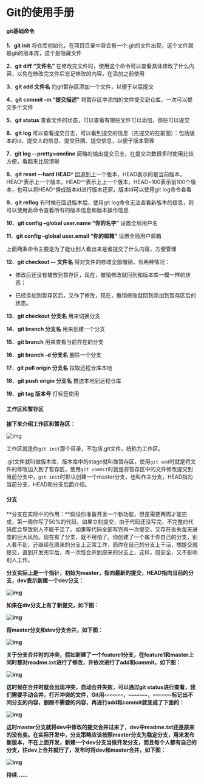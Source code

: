 # Git的使用手册

####  git基础命令

**1**、**git init**  将仓库初始化，在项目目录中将会有一个.git的文件出现，这个文件就是git的版本库，这个是隐藏文件

**2**、**git diff “文件名”**   在修改完文件时，使用这个命令可以查看具体修改了什么内容，以免在修改完文件后忘记修改的内容，在添加之前使用

**3**、**git add 文件名**  向git暂存区添加一个文件，以便于以后提交

**4**、**git commit -m “提交描述”**   将暂存区中添加的文件提交到仓库，一次可以提交多个文件

**5**、**git status**    查看文件的状态，可以查看有哪些文件可以添加，那些可以提交

**6**、**git log**   可以查看提交日志，可以看到提交的信息（先提交的在前面）：包括版本的id、提交人的信息、提交日期、提交信息，以便于版本管理

**7**、**git log --pretty=oneline**  简略的输出提交日志，在提交次数很多时使用比较方便，看起来比较清晰

**8**、**git reset --hard HEAD^**    回退到上一个版本，HEAD表示的是当前版本，HEAD^表示上一个版本，HEAD^^表示上上一个版本，HEAD~100表示前100个版本，也可以将HEAD^换成版本id进行版本还原，版本id可以使用git log命令查看

**9**、**git reflog**    有时候在回退版本后，使用git log命令无法查看新版本的信息，则可以使用此命令查看所有的版本信息和版本操作信息

**10**、**git config –global user.name “你的名字”**  设置全局用户名

**11**、**git config –global user.email “你的邮箱”**   设置全局用户邮箱

上面两条命令主要是为了能让别人看出来是谁提交了什么内容，方便管理

**12**、**git checkout -- 文件名**     将对文件的修改全部撤销，有两种情况：

-  修改后还没有被放到暂存区，现在，撤销修改就回到和版本库一模一样的状态；

-  已经添加到暂存区后，又作了修改，现在，撤销修改就回到添加到暂存区后的状态。

**13**、**git checkout 分支名**   用来切换分支

**14**、**git branch 分支名**   用来创建一个分支

**15**、**git branch**   用来查看当前存在的分支

**16**、**git branch -d 分支名**  删除一个分支

**17**、**git pull origin 分支名**   拉取远程仓库本地

**18**、**git push origin 分支名**   推送本地到远程仓库

**19**、**git tag 版本号**   打标签使用

####  工作区和暂存区

**接下来介绍工作区和暂存区：**

![img](https://raw.githubusercontent.com/waterflowers/images/master/study-doc/git/1.jpg)

工作区就是你`git init`那个目录，不包括.git文件，统称为工作区。

.git文件就叫做版本库，版本库中的stage就叫做暂存区，使用`git add`时就是将文件的修改加入到了暂存区，使用`git commit`时就是将暂存区中的文件修改提交到当前分支中，`git init`时默认创建一个master分支，也叫作主分支，HEAD指向当前分支，HEAD和分支后面介绍。

####  分支

**分支在实际中的作用：**假设你准备开发一个新功能，但是需要两周才能完成，第一周你写了50%的代码，如果立刻提交，由于代码还没写完，不完整的代码库会导致别人不能干活了。如果等代码全部写完再一次提交，又存在丢失每天进度的巨大风险。现在有了分支，就不用怕了。你创建了一个属于你自己的分支，别人看不到，还继续在原来的分支上正常工作，而你在自己的分支上干活，想提交就提交，直到开发完毕后，再一次性合并到原来的分支上，这样，既安全，又不影响别人工作。

**分支实际上是一个指针，初始为master，指向最新的提交，HEAD指向当前的分支，dev表示新建一个dev分支：**

**![img](https://raw.githubusercontent.com/waterflowers/images/master/study-doc/git/2.png)**

**如果在div分支上有了新提交，如下图：**

**![img](https://raw.githubusercontent.com/waterflowers/images/master/study-doc/git/3.png)**

**将master分支和dev分支合并，如下图：**

**![img](<https://raw.githubusercontent.com/waterflowers/images/master/study-doc/git/4.png>)**

**关于分支合并时的冲突，假如新建了一个feature1分支，在feature1和master上同时都对readme.txt进行了修改，并依次进行了add和commit，如下图：**

**![img](https://raw.githubusercontent.com/waterflowers/images/master/study-doc/git/5.png)**

**这时候在合并时就会出现冲突，自动合并失败，可以通过git status进行查看，我们需要手动合并，打开冲突的文件，Git用**`<<<<<<<`**，**`=======`**，**`>>>>>>>`**标记出不同分支的内容，删除不需要的内容，再进行add和commit就变成了下面的：**

**![img](https://raw.githubusercontent.com/waterflowers/images/master/study-doc/git/6.png)**

**这时master分支就将dev中修改的提交合并过来了，dev中readme.txt还是原来的没有变。在实际开发中，分支策略应该按照master分支为稳定分支，用来发布新版本，不在上面开发，新建一个dev分支当做开发分支，而且每个人都有自己的分支，往dev上合并就行了，发布时将dev和master合并，如下图：**

**![img](https://raw.githubusercontent.com/waterflowers/images/master/study-doc/git/7.png)**



 

 

**待续……**

 